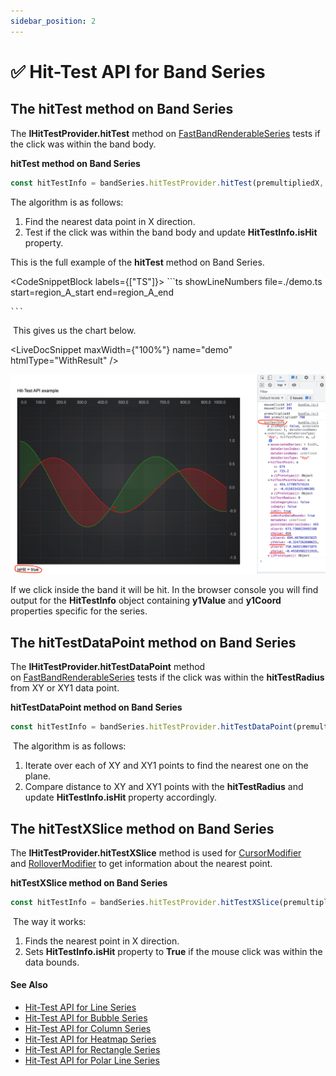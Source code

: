 ```yaml
---
sidebar_position: 2
---
```


# ✅ Hit-Test API for Band Series

The hitTest method on Band Series
---------------------------------

The **IHitTestProvider.hitTest** method on [FastBandRenderableSeries](/docs/2d-charts/chart-types/fast-band-renderable-series/index.md) tests if the click was within the band body.

**hitTest method on Band Series**

```ts
const hitTestInfo = bandSeries.hitTestProvider.hitTest(premultipliedX, premultipliedY);
```

The algorithm is as follows:

1.  Find the nearest data point in X direction.
2.  Test if the click was within the band body and update **HitTestInfo.isHit** property.

This is the full example of the **hitTest** method on Band Series.


<CodeSnippetBlock labels={["TS"]}>
    ```ts showLineNumbers file=./demo.ts start=region_A_start end=region_A_end

    ```

</CodeSnippetBlock>


 This gives us the chart below.

<LiveDocSnippet maxWidth={"100%"} name="demo" htmlType="WithResult" />

![](images/HitTestApi_band-chart1.png)

If we click inside the band it will be hit. In the browser console you will find output for the **HitTestInfo** object containing **y1Value** and **y1Coord** properties specific for the series.

The hitTestDataPoint method on Band Series
------------------------------------------

The **IHitTestProvider.hitTestDataPoint** method on [FastBandRenderableSeries](/docs/2d-charts/chart-types/fast-band-renderable-series/index.md) tests if the click was within the **hitTestRadius** from XY or XY1 data point.

**hitTestDataPoint method on Band Series**

```ts
const hitTestInfo = bandSeries.hitTestProvider.hitTestDataPoint(premultipliedX, premultipliedY, HIT_TEST_RADIUS);
```

 The algorithm is as follows:

1.  Iterate over each of XY and XY1 points to find the nearest one on the plane.
2.  Compare distance to XY and XY1 points with the **hitTestRadius** and update **HitTestInfo.isHit** property accordingly.

The hitTestXSlice method on Band Series
---------------------------------------

The **IHitTestProvider.hitTestXSlice** method is used for [CursorModifier](/docs/2d-charts/chart-modifier-api/cursor-modifier/cursor-modifier-overview/index.md) and [RolloverModifier](/docs/2d-charts/chart-modifier-api/rollover-modifier/index.md) to get information about the nearest point.

**hitTestXSlice method on Band Series**

```ts
const hitTestInfo = bandSeries.hitTestProvider.hitTestXSlice(premultipliedX, premultipliedY);
```

 The way it works:

1.  Finds the nearest point in X direction.
2.  Sets **HitTestInfo.isHit** property to **True** if the mouse click was within the data bounds.

#### See Also

* [Hit-Test API for Line Series](/docs/2d-charts/chart-types/hit-test-api/fast-line-renderable-series/index.md)
* [Hit-Test API for Bubble Series](/docs/2d-charts/chart-types/hit-test-api/fast-bubble-renderable-series/index.md)
* [Hit-Test API for Column Series](/docs/2d-charts/chart-types/hit-test-api/fast-column-renderable-series/index.md)
* [Hit-Test API for Heatmap Series](/docs/2d-charts/chart-types/hit-test-api/uniform-heatmap-renderable-series/index.md)
* [Hit-Test API for Rectangle Series](/docs/2d-charts/chart-types/hit-test-api/fast-rectangle-renderable-series/index.md)
* [Hit-Test API for Polar Line Series](/docs/2d-charts/chart-types/hit-test-api/polar-line-renderable-series/README.md)